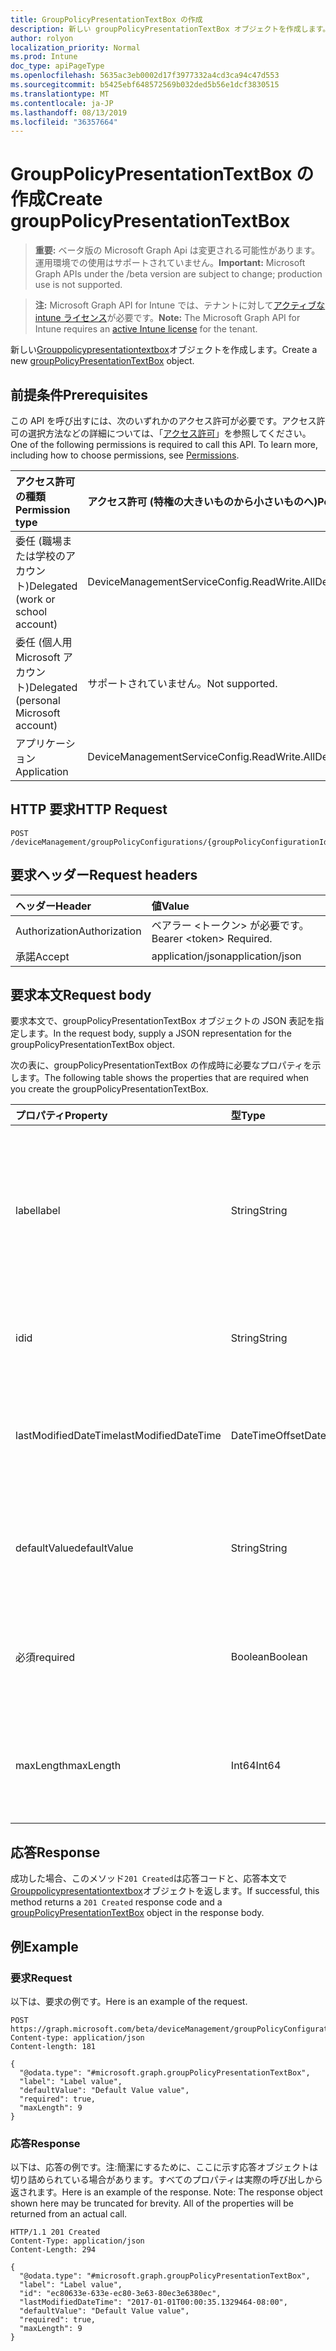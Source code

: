 ```yaml
---
title: GroupPolicyPresentationTextBox の作成
description: 新しい groupPolicyPresentationTextBox オブジェクトを作成します。
author: rolyon
localization_priority: Normal
ms.prod: Intune
doc_type: apiPageType
ms.openlocfilehash: 5635ac3eb0002d17f3977332a4cd3ca94c47d553
ms.sourcegitcommit: b5425ebf648572569b032ded5b56e1dcf3830515
ms.translationtype: MT
ms.contentlocale: ja-JP
ms.lasthandoff: 08/13/2019
ms.locfileid: "36357664"
---
```

# <a name="create-grouppolicypresentationtextbox"></a><span data-ttu-id="d4d5a-103">GroupPolicyPresentationTextBox の作成</span><span class="sxs-lookup"><span data-stu-id="d4d5a-103">Create groupPolicyPresentationTextBox</span></span>

> <span data-ttu-id="d4d5a-104">**重要:** ベータ版の Microsoft Graph Api は変更される可能性があります。運用環境での使用はサポートされていません。</span><span class="sxs-lookup"><span data-stu-id="d4d5a-104">**Important:** Microsoft Graph APIs under the /beta version are subject to change; production use is not supported.</span></span>

> <span data-ttu-id="d4d5a-105">**注:** Microsoft Graph API for Intune では、テナントに対して[アクティブな intune ライセンス](https://go.microsoft.com/fwlink/?linkid=839381)が必要です。</span><span class="sxs-lookup"><span data-stu-id="d4d5a-105">**Note:** The Microsoft Graph API for Intune requires an [active Intune license](https://go.microsoft.com/fwlink/?linkid=839381) for the tenant.</span></span>

<span data-ttu-id="d4d5a-106">新しい[Grouppolicypresentationtextbox](../resources/intune-grouppolicy-grouppolicypresentationtextbox.md)オブジェクトを作成します。</span><span class="sxs-lookup"><span data-stu-id="d4d5a-106">Create a new [groupPolicyPresentationTextBox](../resources/intune-grouppolicy-grouppolicypresentationtextbox.md) object.</span></span>

## <a name="prerequisites"></a><span data-ttu-id="d4d5a-107">前提条件</span><span class="sxs-lookup"><span data-stu-id="d4d5a-107">Prerequisites</span></span>
<span data-ttu-id="d4d5a-p101">この API を呼び出すには、次のいずれかのアクセス許可が必要です。アクセス許可の選択方法などの詳細については、「[アクセス許可](/graph/permissions-reference)」を参照してください。</span><span class="sxs-lookup"><span data-stu-id="d4d5a-p101">One of the following permissions is required to call this API. To learn more, including how to choose permissions, see [Permissions](/graph/permissions-reference).</span></span>

|<span data-ttu-id="d4d5a-110">アクセス許可の種類</span><span class="sxs-lookup"><span data-stu-id="d4d5a-110">Permission type</span></span>|<span data-ttu-id="d4d5a-111">アクセス許可 (特権の大きいものから小さいものへ)</span><span class="sxs-lookup"><span data-stu-id="d4d5a-111">Permissions (from most to least privileged)</span></span>|
|:---|:---|
|<span data-ttu-id="d4d5a-112">委任 (職場または学校のアカウント)</span><span class="sxs-lookup"><span data-stu-id="d4d5a-112">Delegated (work or school account)</span></span>|<span data-ttu-id="d4d5a-113">DeviceManagementServiceConfig.ReadWrite.All</span><span class="sxs-lookup"><span data-stu-id="d4d5a-113">DeviceManagementServiceConfig.ReadWrite.All</span></span>|
|<span data-ttu-id="d4d5a-114">委任 (個人用 Microsoft アカウント)</span><span class="sxs-lookup"><span data-stu-id="d4d5a-114">Delegated (personal Microsoft account)</span></span>|<span data-ttu-id="d4d5a-115">サポートされていません。</span><span class="sxs-lookup"><span data-stu-id="d4d5a-115">Not supported.</span></span>|
|<span data-ttu-id="d4d5a-116">アプリケーション</span><span class="sxs-lookup"><span data-stu-id="d4d5a-116">Application</span></span>|<span data-ttu-id="d4d5a-117">DeviceManagementServiceConfig.ReadWrite.All</span><span class="sxs-lookup"><span data-stu-id="d4d5a-117">DeviceManagementServiceConfig.ReadWrite.All</span></span>|

## <a name="http-request"></a><span data-ttu-id="d4d5a-118">HTTP 要求</span><span class="sxs-lookup"><span data-stu-id="d4d5a-118">HTTP Request</span></span>
<!-- {
  "blockType": "ignored"
}
-->
``` http
POST /deviceManagement/groupPolicyConfigurations/{groupPolicyConfigurationId}/definitionValues/{groupPolicyDefinitionValueId}/presentationValues/{groupPolicyPresentationValueId}/presentation/definition/presentations
```

## <a name="request-headers"></a><span data-ttu-id="d4d5a-119">要求ヘッダー</span><span class="sxs-lookup"><span data-stu-id="d4d5a-119">Request headers</span></span>
|<span data-ttu-id="d4d5a-120">ヘッダー</span><span class="sxs-lookup"><span data-stu-id="d4d5a-120">Header</span></span>|<span data-ttu-id="d4d5a-121">値</span><span class="sxs-lookup"><span data-stu-id="d4d5a-121">Value</span></span>|
|:---|:---|
|<span data-ttu-id="d4d5a-122">Authorization</span><span class="sxs-lookup"><span data-stu-id="d4d5a-122">Authorization</span></span>|<span data-ttu-id="d4d5a-123">ベアラー &lt;トークン&gt; が必要です。</span><span class="sxs-lookup"><span data-stu-id="d4d5a-123">Bearer &lt;token&gt; Required.</span></span>|
|<span data-ttu-id="d4d5a-124">承諾</span><span class="sxs-lookup"><span data-stu-id="d4d5a-124">Accept</span></span>|<span data-ttu-id="d4d5a-125">application/json</span><span class="sxs-lookup"><span data-stu-id="d4d5a-125">application/json</span></span>|

## <a name="request-body"></a><span data-ttu-id="d4d5a-126">要求本文</span><span class="sxs-lookup"><span data-stu-id="d4d5a-126">Request body</span></span>
<span data-ttu-id="d4d5a-127">要求本文で、groupPolicyPresentationTextBox オブジェクトの JSON 表記を指定します。</span><span class="sxs-lookup"><span data-stu-id="d4d5a-127">In the request body, supply a JSON representation for the groupPolicyPresentationTextBox object.</span></span>

<span data-ttu-id="d4d5a-128">次の表に、groupPolicyPresentationTextBox の作成時に必要なプロパティを示します。</span><span class="sxs-lookup"><span data-stu-id="d4d5a-128">The following table shows the properties that are required when you create the groupPolicyPresentationTextBox.</span></span>

|<span data-ttu-id="d4d5a-129">プロパティ</span><span class="sxs-lookup"><span data-stu-id="d4d5a-129">Property</span></span>|<span data-ttu-id="d4d5a-130">型</span><span class="sxs-lookup"><span data-stu-id="d4d5a-130">Type</span></span>|<span data-ttu-id="d4d5a-131">説明</span><span class="sxs-lookup"><span data-stu-id="d4d5a-131">Description</span></span>|
|:---|:---|:---|
|<span data-ttu-id="d4d5a-132">label</span><span class="sxs-lookup"><span data-stu-id="d4d5a-132">label</span></span>|<span data-ttu-id="d4d5a-133">String</span><span class="sxs-lookup"><span data-stu-id="d4d5a-133">String</span></span>|<span data-ttu-id="d4d5a-134">任意のプレゼンテーションエンティティのローカライズされたテキストラベル。</span><span class="sxs-lookup"><span data-stu-id="d4d5a-134">Localized text label for any presentation entity.</span></span> <span data-ttu-id="d4d5a-135">既定値は空白です。</span><span class="sxs-lookup"><span data-stu-id="d4d5a-135">The default value is empty.</span></span> <span data-ttu-id="d4d5a-136">[GroupPolicyPresentation](../resources/intune-grouppolicy-grouppolicypresentation.md)から継承します。</span><span class="sxs-lookup"><span data-stu-id="d4d5a-136">Inherited from [groupPolicyPresentation](../resources/intune-grouppolicy-grouppolicypresentation.md)</span></span>|
|<span data-ttu-id="d4d5a-137">id</span><span class="sxs-lookup"><span data-stu-id="d4d5a-137">id</span></span>|<span data-ttu-id="d4d5a-138">String</span><span class="sxs-lookup"><span data-stu-id="d4d5a-138">String</span></span>|<span data-ttu-id="d4d5a-139">エンティティのキー。</span><span class="sxs-lookup"><span data-stu-id="d4d5a-139">Key of the entity.</span></span> <span data-ttu-id="d4d5a-140">[GroupPolicyPresentation](../resources/intune-grouppolicy-grouppolicypresentation.md)から継承します。</span><span class="sxs-lookup"><span data-stu-id="d4d5a-140">Inherited from [groupPolicyPresentation](../resources/intune-grouppolicy-grouppolicypresentation.md)</span></span>|
|<span data-ttu-id="d4d5a-141">lastModifiedDateTime</span><span class="sxs-lookup"><span data-stu-id="d4d5a-141">lastModifiedDateTime</span></span>|<span data-ttu-id="d4d5a-142">DateTimeOffset</span><span class="sxs-lookup"><span data-stu-id="d4d5a-142">DateTimeOffset</span></span>|<span data-ttu-id="d4d5a-143">エンティティが最後に変更された日付と時刻。</span><span class="sxs-lookup"><span data-stu-id="d4d5a-143">The date and time the entity was last modified.</span></span> <span data-ttu-id="d4d5a-144">[GroupPolicyPresentation](../resources/intune-grouppolicy-grouppolicypresentation.md)から継承します。</span><span class="sxs-lookup"><span data-stu-id="d4d5a-144">Inherited from [groupPolicyPresentation](../resources/intune-grouppolicy-grouppolicypresentation.md)</span></span>|
|<span data-ttu-id="d4d5a-145">defaultValue</span><span class="sxs-lookup"><span data-stu-id="d4d5a-145">defaultValue</span></span>|<span data-ttu-id="d4d5a-146">String</span><span class="sxs-lookup"><span data-stu-id="d4d5a-146">String</span></span>|<span data-ttu-id="d4d5a-147">テキストボックスに表示されるローカライズされた既定の文字列。</span><span class="sxs-lookup"><span data-stu-id="d4d5a-147">Localized default string displayed in the text box.</span></span> <span data-ttu-id="d4d5a-148">既定値は空白です。</span><span class="sxs-lookup"><span data-stu-id="d4d5a-148">The default value is empty.</span></span>|
|<span data-ttu-id="d4d5a-149">必須</span><span class="sxs-lookup"><span data-stu-id="d4d5a-149">required</span></span>|<span data-ttu-id="d4d5a-150">Boolean</span><span class="sxs-lookup"><span data-stu-id="d4d5a-150">Boolean</span></span>|<span data-ttu-id="d4d5a-151">テキストボックスに値を入力する必要があります。</span><span class="sxs-lookup"><span data-stu-id="d4d5a-151">Requirement to enter a value in the text box.</span></span> <span data-ttu-id="d4d5a-152">既定値は False です。</span><span class="sxs-lookup"><span data-stu-id="d4d5a-152">Default value is false.</span></span>|
|<span data-ttu-id="d4d5a-153">maxLength</span><span class="sxs-lookup"><span data-stu-id="d4d5a-153">maxLength</span></span>|<span data-ttu-id="d4d5a-154">Int64</span><span class="sxs-lookup"><span data-stu-id="d4d5a-154">Int64</span></span>|<span data-ttu-id="d4d5a-155">テキストの最大文字数を指定する符号なし整数。</span><span class="sxs-lookup"><span data-stu-id="d4d5a-155">An unsigned integer that specifies the maximum number of text characters.</span></span> <span data-ttu-id="d4d5a-156">既定値は1023です。</span><span class="sxs-lookup"><span data-stu-id="d4d5a-156">Default value is 1023.</span></span>|



## <a name="response"></a><span data-ttu-id="d4d5a-157">応答</span><span class="sxs-lookup"><span data-stu-id="d4d5a-157">Response</span></span>
<span data-ttu-id="d4d5a-158">成功した場合、このメソッド`201 Created`は応答コードと、応答本文で[Grouppolicypresentationtextbox](../resources/intune-grouppolicy-grouppolicypresentationtextbox.md)オブジェクトを返します。</span><span class="sxs-lookup"><span data-stu-id="d4d5a-158">If successful, this method returns a `201 Created` response code and a [groupPolicyPresentationTextBox](../resources/intune-grouppolicy-grouppolicypresentationtextbox.md) object in the response body.</span></span>

## <a name="example"></a><span data-ttu-id="d4d5a-159">例</span><span class="sxs-lookup"><span data-stu-id="d4d5a-159">Example</span></span>

### <a name="request"></a><span data-ttu-id="d4d5a-160">要求</span><span class="sxs-lookup"><span data-stu-id="d4d5a-160">Request</span></span>
<span data-ttu-id="d4d5a-161">以下は、要求の例です。</span><span class="sxs-lookup"><span data-stu-id="d4d5a-161">Here is an example of the request.</span></span>
``` http
POST https://graph.microsoft.com/beta/deviceManagement/groupPolicyConfigurations/{groupPolicyConfigurationId}/definitionValues/{groupPolicyDefinitionValueId}/presentationValues/{groupPolicyPresentationValueId}/presentation/definition/presentations
Content-type: application/json
Content-length: 181

{
  "@odata.type": "#microsoft.graph.groupPolicyPresentationTextBox",
  "label": "Label value",
  "defaultValue": "Default Value value",
  "required": true,
  "maxLength": 9
}
```

### <a name="response"></a><span data-ttu-id="d4d5a-162">応答</span><span class="sxs-lookup"><span data-stu-id="d4d5a-162">Response</span></span>
<span data-ttu-id="d4d5a-p108">以下は、応答の例です。注:簡潔にするために、ここに示す応答オブジェクトは切り詰められている場合があります。すべてのプロパティは実際の呼び出しから返されます。</span><span class="sxs-lookup"><span data-stu-id="d4d5a-p108">Here is an example of the response. Note: The response object shown here may be truncated for brevity. All of the properties will be returned from an actual call.</span></span>
``` http
HTTP/1.1 201 Created
Content-Type: application/json
Content-Length: 294

{
  "@odata.type": "#microsoft.graph.groupPolicyPresentationTextBox",
  "label": "Label value",
  "id": "ec80633e-633e-ec80-3e63-80ec3e6380ec",
  "lastModifiedDateTime": "2017-01-01T00:00:35.1329464-08:00",
  "defaultValue": "Default Value value",
  "required": true,
  "maxLength": 9
}
```







